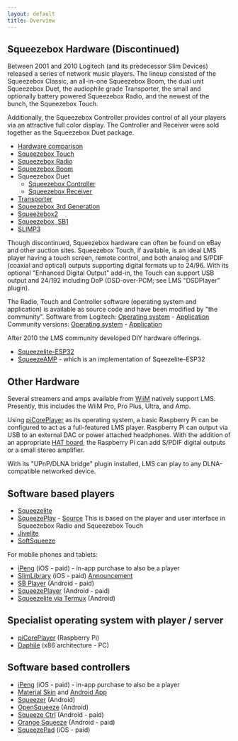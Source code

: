 ```yaml
---
layout: default
title: Overview
---
```


## Squeezebox Hardware (Discontinued)

Between 2001 and 2010 Logitech (and its predecessor Slim Devices) released a series of network music players. The lineup consisted of the Squeezebox Classic, an all-in-one Squeezebox Boom, the dual unit Squeezebox Duet, the audiophile grade Transporter, the small and optionally battery powered Squeezebox Radio, and the newest of the bunch, the Squeezebox Touch.

Additionally, the Squeezebox Controller provides control of all your players via an attractive full color display. The Controller and Receiver were sold together as the Squeezebox Duet package.

- [Hardware comparison](hardware-comparison.md)
- [Squeezebox Touch](squeezebox-touch.md)
- [Squeezebox Radio](squeezebox-radio.md)
- [Squeezebox Boom](squeezebox-boom.md)
- Squeezebox Duet
    - [Squeezebox Controller](squeezebox-controller.md)
    - [Squeezebox Receiver](squeezebox-receiver.md)
- [Transporter](transporter.md)
- [Squeezebox 3rd Generation](squeezebox-classic.md)
- [Squeezebox2](squeezebox2.md)
- [Squeezebox, SB1](squeezebox1.md)
- [SLIMP3](SLIMP3.md)

Though discontinued, Squeezebox hardware can often be found on eBay and other auction sites. Squeezebox Touch, if available, is an ideal LMS player having a touch screen, remote control, and both analog and S/PDIF (coaxial and optical) outputs supporting digital formats up to 24/96. With its optional "Enhanced Digital Output" add-in, the Touch can support USB output and 24/192 including DoP (DSD-over-PCM; see LMS "DSDPlayer" plugin).

The Radio, Touch and Controller software (operating system and application) is available as source code and have been modified by "the community".
Software from Logitech: [Operating system](https://github.com/LMS-Community/squeezeos) - [Application](https://github.com/LMS-Community/squeezeplay)
Community versions: [Operating system](https://github.com/ralph-irving/squeezeos)  - [Application](https://github.com/ralph-irving/squeezeos-squeezeplay)

After 2010 the LMS community developed DIY hardware offerings.

- [Squeezelite-ESP32](https://github.com/sle118/squeezelite-esp32)
- [SqueezeAMP](https://github.com/philippe44/SqueezeAMP) - which is an implementation of Sqeezelite-ESP32

## Other Hardware

Several streamers and amps available from [WiiM](https://www.wiimhome.com/) natively support LMS. Presently, this includes the WiiM Pro, Pro Plus, Ultra, and Amp.

Using [piCorePlayer](https://www.picoreplayer.org/) as its operating system, a basic Raspberry Pi can be configured to act as a full-featured LMS player. Raspberry Pi can output via USB to an external DAC or power attached headphones. With the addition of an appropriate [HAT board](https://www.raspberrypi.com/news/introducing-raspberry-pi-hats/), the Raspberry Pi can add S/PDIF digital outputs or a small stereo amplifier.

With its "UPnP/DLNA bridge" plugin installed, LMS can play to any DLNA-compatible networked device.

## Software based players

- [Squeezelite](squeezelite.md)
- [SqueezePlay](squeezeplay.md) - [Source](https://github.com/ralph-irving/squeezeplay)
  This is based on the player and user interface in Squeezebox Radio and Squeezebox Touch
- [Jivelite](jivelite.md)
- [SoftSqueeze](softsqueeze.md)

For mobile phones and tablets:

- [iPeng](https://penguinlovesmusic.de/) (iOS - paid) - in-app purchase to also be a player
- [SlimLibrary](https://apps.apple.com/us/app/slimlibrary/id1022479972) (iOS - paid) [Announcement](https://forums.slimdevices.com/forum/user-forums/3rd-party-software/100649-announce-slimlibrary-new-ios-remote-control-and-player-for-logitech-media-server?view=thread)
- [SB Player](https://play.google.com/store/apps/details?id=com.angrygoat.android.sbplayer) (Android - paid)
- [SqueezePlayer](https://play.google.com/store/apps/details?id=de.bluegaspode.squeezeplayer) (Android - paid)
- [Squeezelite via Termux](https://github.com/CDrummond/lms-material-app/wiki/Squeezelite-via-Termux) (Android)

## Specialist operating system with player / server

- [piCorePlayer](https://www.picoreplayer.org/) (Raspberry Pi)
- [Daphile](https://www.daphile.com/) (x86 architecture - PC)


## Software based controllers

- [iPeng](https://penguinlovesmusic.de/) (iOS - paid) - in-app purchase to also be a player
- [Material Skin](https://github.com/CDrummond/lms-material) and [Android App](https://github.com/CDrummond/lms-material-app)
- [Squeezer](https://github.com/kaaholst/android-squeezer) (Android)
- [OpenSqueeze](https://github.com/orangebikelabs/opensqueeze) (Android)
- [Squeeze Ctrl](https://play.google.com/store/apps/details?id=com.angrygoat.android.squeezectrl) (Android - paid)
- [Orange Squeeze](https://play.google.com/store/apps/details?id=com.orangebikelabs.orangesqueeze) (Android - paid)
- [SqueezePad](https://apps.apple.com/us/app/squeezepad/id380003002) (iOS - paid)
